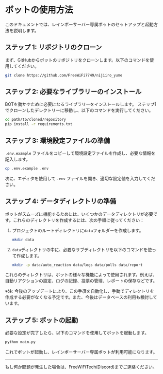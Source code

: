 # ボットの使用方法

このドキュメントでは、レインボーサーバー専属ボットのセットアップと起動方法を説明します。

## ステップ 1: リポジトリのクローン

まず、GitHubからボットのリポジトリをクローンします。以下のコマンドを使用してください。

```bash
git clone https://github.com/FreeWiFi7749/nijiiro_yume
```

## ステップ 2: 必要なライブラリーのインストール

BOTを動かすために必要になるライブラリーをインストールします。
ステップ1でクローンしたデレクトリーに移動し、以下のコマンドを実行してください。

```bash
cd path/to/cloned/repository
pip install -r requirements.txt
```

## ステップ 3: 環境設定ファイルの準備

`.env.example` ファイルをコピーして環境設定ファイルを作成し、必要な情報を記入します。

```bash
cp .env.example .env
```

次に、エディタを使用して `.env` ファイルを開き、適切な設定値を入力してください。

## ステップ 4: データディレクトリの準備

ボットがスムーズに機能するためには、いくつかのデータディレクトリが必要です。これらのディレクトリを作成するには、次の手順に従ってください：

1. プロジェクトのルートディレクトリに`data`フォルダーを作成します。

   ```bash
   mkdir data
   ```

2. `data`ディレクトリの中に、必要なサブディレクトリを以下のコマンドを使って作成します。

   ```bash
   mkdir -p data/auto_reaction data/logs data/polls data/report
   ```

これらのディレクトリは、ボットの様々な機能によって使用されます。例えば、自動リアクションの設定、ログの記録、投票の管理、レポートの保存などです。

※注: 今後のアップデートにより、この手須を自動化し、手動でディレクトリを作成する必要がなくなる予定です。また、今後はデータベースの利用も検討しています。

## ステップ 5: ボットの起動

必要な設定が完了したら、以下のコマンドを使用してボットを起動します。

```bash
python main.py
```

これでボットが起動し、レインボーサーバー専属ボットが利用可能になります。

---

もし何か問題が発生した場合は、FreeWiFiTech(Discord)までご連絡ください。